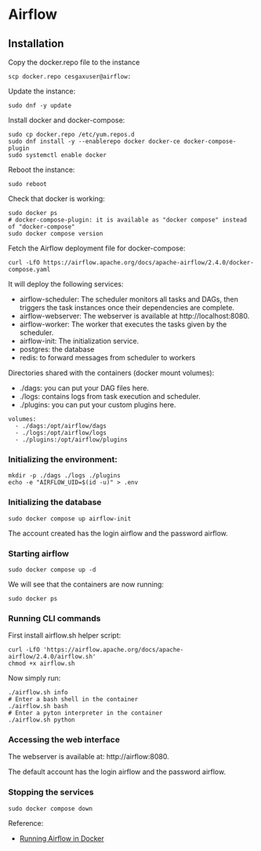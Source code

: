 # Airflow

## Installation
Copy the docker.repo file to the instance
```
scp docker.repo cesgaxuser@airflow:
```
Update the instance:
```
sudo dnf -y update
```
Install docker and docker-compose:
```
sudo cp docker.repo /etc/yum.repos.d
sudo dnf install -y --enablerepo docker docker-ce docker-compose-plugin
sudo systemctl enable docker
```
Reboot the instance:
```
sudo reboot
```

Check that docker is working:
```
sudo docker ps
# docker-compose-plugin: it is available as "docker compose" instead of "docker-compose"
sudo docker compose version
```

Fetch the Airflow deployment file for docker-compose:
```
curl -LfO https://airflow.apache.org/docs/apache-airflow/2.4.0/docker-compose.yaml
```

It will deploy the following services:
- airflow-scheduler: The scheduler monitors all tasks and DAGs, then triggers the task instances once their dependencies are complete.
- airflow-webserver: The webserver is available at http://localhost:8080.
- airflow-worker: The worker that executes the tasks given by the scheduler.
- airflow-init: The initialization service.
- postgres: the database
- redis: to forward messages from scheduler to workers

Directories shared with the containers (docker mount volumes):
- ./dags: you can put your DAG files here.
- ./logs: contains logs from task execution and scheduler.
- ./plugins: you can put your custom plugins here.
```
volumes:
  - ./dags:/opt/airflow/dags
  - ./logs:/opt/airflow/logs
  - ./plugins:/opt/airflow/plugins
```


### Initializing the environment:
```
mkdir -p ./dags ./logs ./plugins
echo -e "AIRFLOW_UID=$(id -u)" > .env
```

### Initializing the database
```
sudo docker compose up airflow-init
```
The account created has the login airflow and the password airflow.

### Starting airflow
```
sudo docker compose up -d
```

We will see that the containers are now running:
```
sudo docker ps
```

### Running CLI commands
First install airflow.sh helper script:
```
curl -LfO 'https://airflow.apache.org/docs/apache-airflow/2.4.0/airflow.sh'
chmod +x airflow.sh
```

Now simply run:
```
./airflow.sh info
# Enter a bash shell in the container
./airflow.sh bash
# Enter a pyton interpreter in the container
./airflow.sh python
```

### Accessing the web interface
The webserver is available at: http://airflow:8080.

The default account has the login airflow and the password airflow.


### Stopping the services
```
sudo docker compose down
```

Reference:
- [Running Airflow in Docker](https://airflow.apache.org/docs/apache-airflow/stable/howto/docker-compose/index.html)
